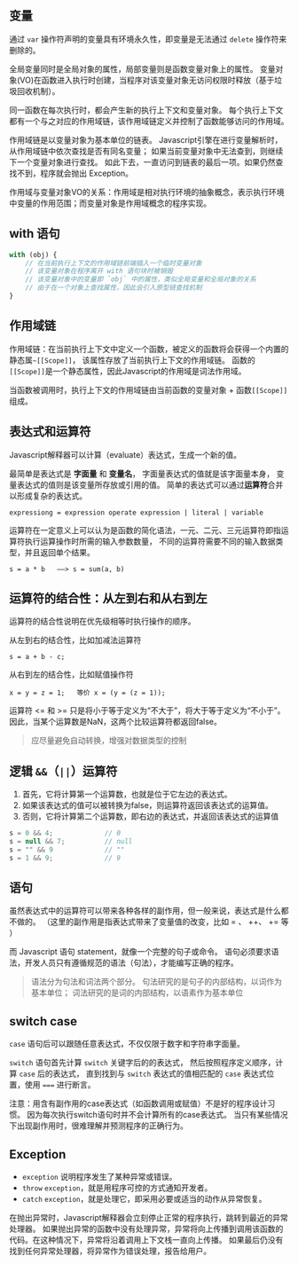 ## 变量

通过 `var` 操作符声明的变量具有环境永久性，即变量是无法通过 `delete` 操作符来删除的。

全局变量同时是全局对象的属性，局部变量则是函数变量对象上的属性。
变量对象(VO)在函数进入执行时创建，当程序对该变量对象无访问权限时释放（基于垃圾回收机制）。

同一函数在每次执行时，都会产生新的执行上下文和变量对象。
每个执行上下文都有一个与之对应的作用域链，该作用域链定义并控制了函数能够访问的作用域。

作用域链是以变量对象为基本单位的链表。
Javascript引擎在进行变量解析时，从作用域链中依次查找是否有同名变量；
如果当前变量对象中无法查到，则继续下一个变量对象进行查找。
如此下去，一直访问到链表的最后一项。如果仍然查找不到，程序就会抛出 Exception。

作用域与变量对象VO的关系：作用域是相对执行环境的抽象概念，表示执行环境中变量的作用范围；而变量对象是作用域概念的程序实现。

## with 语句

```javascript
with (obj) {
    // 在当前执行上下文的作用域链前端插入一个临时变量对象
    // 该变量对象在程序离开 with 语句块时被销毁
    // 该变量对象中的变量即 `obj` 中的属性，类似全局变量和全局对象的关系
    // 由于在一个对象上查找属性，因此会引入原型链查找机制
}
```

## 作用域链

作用域链：在当前执行上下文中定义一个函数，被定义的函数将会获得一个内置的静态属`~[[Scope]]`，
该属性存放了当前执行上下文的作用域链。
函数的`[[Scope]]`是一个静态属性，因此Javascript的作用域是词法作用域。

当函数被调用时，执行上下文的作用域链由当前函数的变量对象 + 函数`[[Scope]]` 组成。

## 表达式和运算符

Javascript解释器可以计算（evaluate）表达式，生成一个新的值。

最简单是表达式是 **字面量** 和 **变量名**，
字面量表达式的值就是该字面量本身，
变量表达式的值则是该变量所存放或引用的值。
简单的表达式可以通过**运算符**合并以形成复杂的表达式。

    expressiong = expression operate expression | literal | variable

运算符在一定意义上可以认为是函数的简化语法，一元、二元、三元运算符即指运算符执行运算操作时所需的输入参数数量，
不同的运算符需要不同的输入数据类型，并且返回单个结果。

    s = a * b   ——> s = sum(a, b)

## 运算符的结合性：从左到右和从右到左

运算符的结合性说明在优先级相等时执行操作的顺序。

从左到右的结合性，比如加减法运算符

    s = a + b - c;

从右到左的结合性，比如赋值操作符

    x = y = z = 1;   等价 x = (y = (z = 1));

运算符 <= 和 >= 只是将小于等于定义为“不大于”，将大于等于定义为“不小于”。
因此，当某个运算数是NaN，这两个比较运算符都返回false。

 > 应尽量避免自动转换，增强对数据类型的控制

## 逻辑 `&&`（`||`）运算符

1. 首先，它将计算第一个运算数，也就是位于它左边的表达式。
2. 如果该表达式的值可以被转换为false，则运算符返回该表达式的运算值。
3. 否则，它将计算第二个运算数，即右边的表达式，并返回该表达式的运算值

```javascript
s = 0 && 4;             // 0
s = null && 7;          // null
s = "" && 9             // ""
s = 1 && 9;             // 9
```

## 语句

虽然表达式中的运算符可以带来各种各样的副作用，但一般来说，表达式是什么都不做的。
（这里的副作用是指表达式带来了变量值的改变，比如 = 、 ++、 += 等 ）

而 Javascript 语句 statement，就像一个完整的句子或命令。
语句必须要求语法，开发人员只有遵循规范的语法（句法），才能编写正确的程序。

> 语法分为句法和词法两个部分。
> 句法研究的是句子的内部结构，以词作为基本单位；
> 词法研究的是词的内部结构，以语素作为基本单位

## switch case

`case` 语句后可以跟随任意表达式，不仅仅限于数字和字符串字面量。

`switch` 语句首先计算 `switch` 关键字后的的表达式，
然后按照程序定义顺序，计算 `case` 后的表达式，
直到找到与 `switch` 表达式的值相匹配的 `case` 表达式位置，使用 `===` 进行断言。

注意：用含有副作用的case表达式（如函数调用或赋值）不是好的程序设计习惯。
因为每次执行switch语句时并不会计算所有的case表达式。
当只有某些情况下出现副作用时，很难理解并预测程序的正确行为。

## Exception

- `exception` 说明程序发生了某种异常或错误。
- `throw` `exception`，就是用程序可控的方式通知开发者。
- `catch` `exception`，就是处理它，即采用必要或适当的动作从异常恢复。

在抛出异常时，Javascript解释器会立刻停止正常的程序执行，跳转到最近的异常处理器。
如果抛出异常的函数中没有处理异常，异常将向上传播到调用该函数的代码。在这种情况下，异常将沿着调用上下文栈一直向上传播。
如果最后仍没有找到任何异常处理器，将异常作为错误处理，报告给用户。